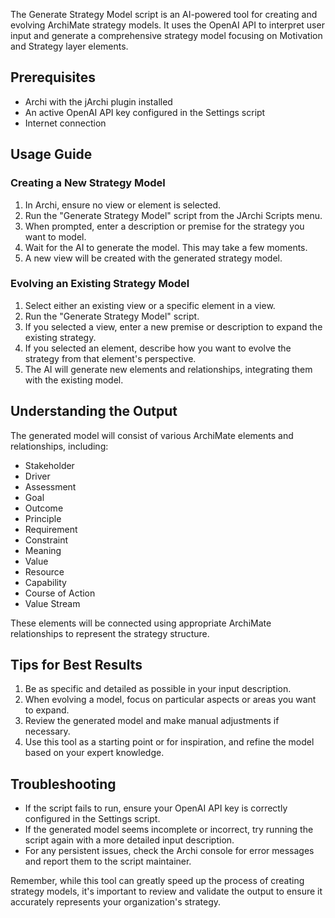 The Generate Strategy Model script is an AI-powered tool for creating and evolving ArchiMate strategy models. It uses the OpenAI API to interpret user input and generate a comprehensive strategy model focusing on Motivation and Strategy layer elements.

## Prerequisites

- Archi with the jArchi plugin installed
- An active OpenAI API key configured in the Settings script
- Internet connection

## Usage Guide

### Creating a New Strategy Model

1. In Archi, ensure no view or element is selected.
2. Run the "Generate Strategy Model" script from the JArchi Scripts menu.
3. When prompted, enter a description or premise for the strategy you want to model.
4. Wait for the AI to generate the model. This may take a few moments.
5. A new view will be created with the generated strategy model.

### Evolving an Existing Strategy Model

1. Select either an existing view or a specific element in a view.
2. Run the "Generate Strategy Model" script.
3. If you selected a view, enter a new premise or description to expand the existing strategy.
4. If you selected an element, describe how you want to evolve the strategy from that element's perspective.
5. The AI will generate new elements and relationships, integrating them with the existing model.

## Understanding the Output

The generated model will consist of various ArchiMate elements and relationships, including:

- Stakeholder
- Driver
- Assessment
- Goal
- Outcome
- Principle
- Requirement
- Constraint
- Meaning
- Value
- Resource
- Capability
- Course of Action
- Value Stream

These elements will be connected using appropriate ArchiMate relationships to represent the strategy structure.

## Tips for Best Results

1. Be as specific and detailed as possible in your input description.
2. When evolving a model, focus on particular aspects or areas you want to expand.
3. Review the generated model and make manual adjustments if necessary.
4. Use this tool as a starting point or for inspiration, and refine the model based on your expert knowledge.

## Troubleshooting

- If the script fails to run, ensure your OpenAI API key is correctly configured in the Settings script.
- If the generated model seems incomplete or incorrect, try running the script again with a more detailed input description.
- For any persistent issues, check the Archi console for error messages and report them to the script maintainer.

Remember, while this tool can greatly speed up the process of creating strategy models, it's important to review and validate the output to ensure it accurately represents your organization's strategy.